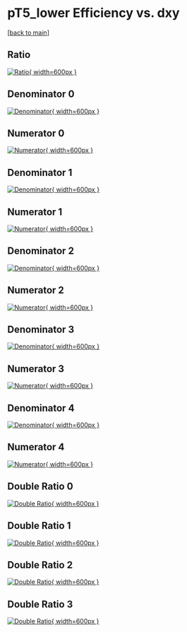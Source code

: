 # pT5_lower Efficiency vs. dxy

[[back to main](./)]



## Ratio

[![Ratio](../mtv/var/pT5_lower_base_11_0_eff_dxy.png){ width=600px }](../mtv/var/pT5_lower_base_11_0_eff_dxy.pdf)

## Denominator 0

[![Denominator](../mtv/den/pT5_lower_base_11_0_eff_dxy_den0.png){ width=600px }](../mtv/den/pT5_lower_base_11_0_eff_dxy_den0.pdf)

## Numerator 0

[![Numerator](../mtv/num/pT5_lower_base_11_0_eff_dxy_num0.png){ width=600px }](../mtv/num/pT5_lower_base_11_0_eff_dxy_num0.pdf)

## Denominator 1

[![Denominator](../mtv/den/pT5_lower_base_11_0_eff_dxy_den1.png){ width=600px }](../mtv/den/pT5_lower_base_11_0_eff_dxy_den1.pdf)

## Numerator 1

[![Numerator](../mtv/num/pT5_lower_base_11_0_eff_dxy_num1.png){ width=600px }](../mtv/num/pT5_lower_base_11_0_eff_dxy_num1.pdf)

## Denominator 2

[![Denominator](../mtv/den/pT5_lower_base_11_0_eff_dxy_den2.png){ width=600px }](../mtv/den/pT5_lower_base_11_0_eff_dxy_den2.pdf)

## Numerator 2

[![Numerator](../mtv/num/pT5_lower_base_11_0_eff_dxy_num2.png){ width=600px }](../mtv/num/pT5_lower_base_11_0_eff_dxy_num2.pdf)

## Denominator 3

[![Denominator](../mtv/den/pT5_lower_base_11_0_eff_dxy_den3.png){ width=600px }](../mtv/den/pT5_lower_base_11_0_eff_dxy_den3.pdf)

## Numerator 3

[![Numerator](../mtv/num/pT5_lower_base_11_0_eff_dxy_num3.png){ width=600px }](../mtv/num/pT5_lower_base_11_0_eff_dxy_num3.pdf)

## Denominator 4

[![Denominator](../mtv/den/pT5_lower_base_11_0_eff_dxy_den4.png){ width=600px }](../mtv/den/pT5_lower_base_11_0_eff_dxy_den4.pdf)

## Numerator 4

[![Numerator](../mtv/num/pT5_lower_base_11_0_eff_dxy_num4.png){ width=600px }](../mtv/num/pT5_lower_base_11_0_eff_dxy_num4.pdf)

## Double Ratio 0

[![Double Ratio](../mtv/ratio/pT5_lower_base_11_0_eff_dxy_ratio0.png){ width=600px }](../mtv/ratio/pT5_lower_base_11_0_eff_dxy_ratio0.pdf)

## Double Ratio 1

[![Double Ratio](../mtv/ratio/pT5_lower_base_11_0_eff_dxy_ratio1.png){ width=600px }](../mtv/ratio/pT5_lower_base_11_0_eff_dxy_ratio1.pdf)

## Double Ratio 2

[![Double Ratio](../mtv/ratio/pT5_lower_base_11_0_eff_dxy_ratio2.png){ width=600px }](../mtv/ratio/pT5_lower_base_11_0_eff_dxy_ratio2.pdf)

## Double Ratio 3

[![Double Ratio](../mtv/ratio/pT5_lower_base_11_0_eff_dxy_ratio3.png){ width=600px }](../mtv/ratio/pT5_lower_base_11_0_eff_dxy_ratio3.pdf)

